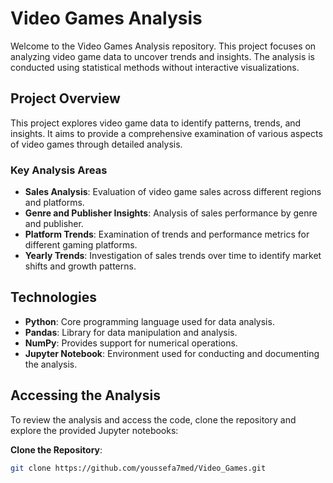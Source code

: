 # Video Games Analysis

Welcome to the Video Games Analysis repository. This project focuses on analyzing video game data to uncover trends and insights. The analysis is conducted using statistical methods without interactive visualizations.

## Project Overview

This project explores video game data to identify patterns, trends, and insights. It aims to provide a comprehensive examination of various aspects of video games through detailed analysis.

### Key Analysis Areas

- **Sales Analysis**: Evaluation of video game sales across different regions and platforms.
- **Genre and Publisher Insights**: Analysis of sales performance by genre and publisher.
- **Platform Trends**: Examination of trends and performance metrics for different gaming platforms.
- **Yearly Trends**: Investigation of sales trends over time to identify market shifts and growth patterns.

## Technologies

- **Python**: Core programming language used for data analysis.
- **Pandas**: Library for data manipulation and analysis.
- **NumPy**: Provides support for numerical operations.
- **Jupyter Notebook**: Environment used for conducting and documenting the analysis.

## Accessing the Analysis

To review the analysis and access the code, clone the repository and explore the provided Jupyter notebooks:

**Clone the Repository**:
   ```bash
   git clone https://github.com/youssefa7med/Video_Games.git
